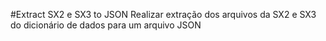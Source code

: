 #Extract SX2 e SX3 to JSON 
Realizar extração dos arquivos da SX2 e SX3 do dicionário de dados para um arquivo JSON